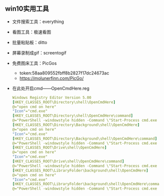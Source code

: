 ## win10实用工具

- 文件搜索工具：everything


- 看图工具：极速看图


- 批量粘贴板：ditto


- 屏幕录制成gif：screentogif


- 免费图床工具：PicGos
  - token:58aa809552fbff8b2827f17dc24673ac
  - https://molunerfinn.com/PicGo/



- 在此处开启cmd——OpenCmdHere.reg

  ```yaml
  Windows Registry Editor Version 5.00
  [HKEY_CLASSES_ROOT\Directory\shell\OpenCmdHere]
  @="open cmd on here"
  "Icon"="cmd.exe"
  [HKEY_CLASSES_ROOT\Directory\shell\OpenCmdHere\command]
  @="PowerShell -windowstyle hidden -Command \"Start-Process cmd.exe -ArgumentList '/s,/k, pushd,%V' -Verb RunAs\""
  [HKEY_CLASSES_ROOT\Directory\Background\shell\OpenCmdHere]
  @="open cmd on here"
  "Icon"="cmd.exe"
  [HKEY_CLASSES_ROOT\Directory\Background\shell\OpenCmdHere\command]
  @="PowerShell -windowstyle hidden -Command \"Start-Process cmd.exe -ArgumentList '/s,/k, pushd,%V' -Verb RunAs\""
  [HKEY_CLASSES_ROOT\Drive\shell\OpenCmdHere]
  @="open cmd on here"
  "Icon"="cmd.exe"
  [HKEY_CLASSES_ROOT\Drive\shell\OpenCmdHere\command]
  @="PowerShell -windowstyle hidden -Command \"Start-Process cmd.exe -ArgumentList '/s,/k, pushd,%V' -Verb RunAs\""
  [HKEY_CLASSES_ROOT\LibraryFolder\background\shell\OpenCmdHere]
  @="open cmd on here"
  "Icon"="cmd.exe"
  [HKEY_CLASSES_ROOT\LibraryFolder\background\shell\OpenCmdHere\command]
  @="PowerShell -windowstyle hidden -Command \"Start-Process cmd.exe -ArgumentList '/s,/k, pushd,%V' -Verb RunAs\""
  ```

  

